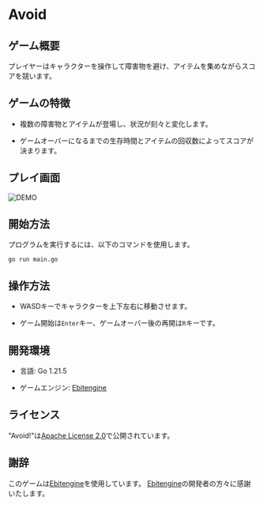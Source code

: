# Avoid

## ゲーム概要

プレイヤーはキャラクターを操作して障害物を避け、アイテムを集めながらスコアを競います。

## ゲームの特徴

- 複数の障害物とアイテムが登場し、状況が刻々と変化します。

- ゲームオーバーになるまでの生存時間とアイテムの回収数によってスコアが決まります。

## プレイ画面

![DEMO](assets/demo.png)

## 開始方法

プログラムを実行するには、以下のコマンドを使用します。

```
go run main.go
```

## 操作方法

- WASDキーでキャラクターを上下左右に移動させます。

- ゲーム開始は`Enter`キー、ゲームオーバー後の再開は`R`キーです。

## 開発環境

- 言語: Go 1.21.5

- ゲームエンジン: [Ebitengine](https://ebitengine.org/ja/)

## ライセンス

"Avoid!"は[Apache License 2.0](https://github.com/hajimehoshi/ebiten/blob/main/LICENSE)で公開されています。

## 謝辞

このゲームは[Ebitengine](https://ebitengine.org/ja/)を使用しています。
[Ebitengine](https://ebitengine.org/ja/)の開発者の方々に感謝いたします。
